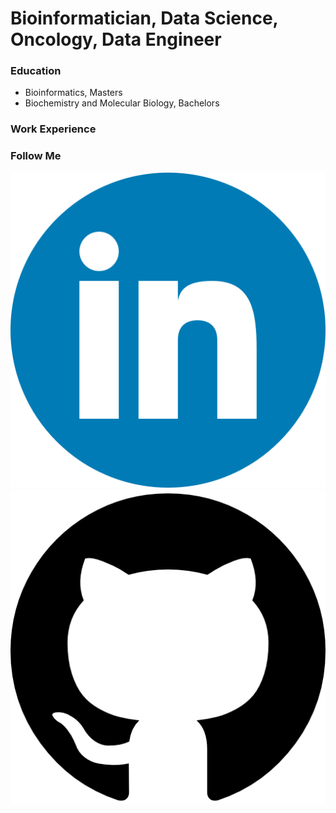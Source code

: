 # Bioinformatician, Data Science, Oncology, Data Engineer

### Education
- Bioinformatics, Masters
- Biochemistry and Molecular Biology, Bachelors

### Work Experience

### Follow Me
[<img src="assets/linkedin.png">](https://www.linkedin.com/in/thanh-bui-4b319372/)
[<img src="assets/github.png">](https://github.com/buitthanh/buitthanh.github.io)


